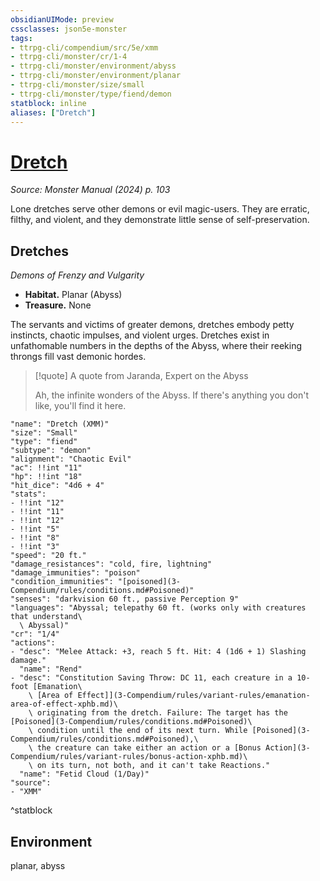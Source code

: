 ```yaml
---
obsidianUIMode: preview
cssclasses: json5e-monster
tags:
- ttrpg-cli/compendium/src/5e/xmm
- ttrpg-cli/monster/cr/1-4
- ttrpg-cli/monster/environment/abyss
- ttrpg-cli/monster/environment/planar
- ttrpg-cli/monster/size/small
- ttrpg-cli/monster/type/fiend/demon
statblock: inline
aliases: ["Dretch"]
---
```

# [Dretch](3-Compendium\bestiary\fiend/dretch-xmm.md)
*Source: Monster Manual (2024) p. 103*  

Lone dretches serve other demons or evil magic-users. They are erratic, filthy, and violent, and they demonstrate little sense of self-preservation.

## Dretches

*Demons of Frenzy and Vulgarity*

- **Habitat.** Planar (Abyss)  
- **Treasure.** None  

The servants and victims of greater demons, dretches embody petty instincts, chaotic impulses, and violent urges. Dretches exist in unfathomable numbers in the depths of the Abyss, where their reeking throngs fill vast demonic hordes.

> [!quote] A quote from Jaranda, Expert on the Abyss  
> 
> Ah, the infinite wonders of the Abyss. If there's anything you don't like, you'll find it here.


```statblock
"name": "Dretch (XMM)"
"size": "Small"
"type": "fiend"
"subtype": "demon"
"alignment": "Chaotic Evil"
"ac": !!int "11"
"hp": !!int "18"
"hit_dice": "4d6 + 4"
"stats":
- !!int "12"
- !!int "11"
- !!int "12"
- !!int "5"
- !!int "8"
- !!int "3"
"speed": "20 ft."
"damage_resistances": "cold, fire, lightning"
"damage_immunities": "poison"
"condition_immunities": "[poisoned](3-Compendium/rules/conditions.md#Poisoned)"
"senses": "darkvision 60 ft., passive Perception 9"
"languages": "Abyssal; telepathy 60 ft. (works only with creatures that understand\
  \ Abyssal)"
"cr": "1/4"
"actions":
- "desc": "Melee Attack: +3, reach 5 ft. Hit: 4 (1d6 + 1) Slashing damage."
  "name": "Rend"
- "desc": "Constitution Saving Throw: DC 11, each creature in a 10-foot [Emanation\
    \ [Area of Effect]](3-Compendium/rules/variant-rules/emanation-area-of-effect-xphb.md)\
    \ originating from the dretch. Failure: The target has the [Poisoned](3-Compendium/rules/conditions.md#Poisoned)\
    \ condition until the end of its next turn. While [Poisoned](3-Compendium/rules/conditions.md#Poisoned),\
    \ the creature can take either an action or a [Bonus Action](3-Compendium/rules/variant-rules/bonus-action-xphb.md)\
    \ on its turn, not both, and it can't take Reactions."
  "name": "Fetid Cloud (1/Day)"
"source":
- "XMM"
```
^statblock

## Environment

planar, abyss